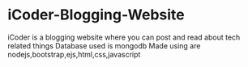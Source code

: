 # iCoder-Blogging-Website
iCoder is a blogging website where you can post and read about tech related things
Database used is mongodb
Made using are nodejs,bootstrap,ejs,html,css,javascript
